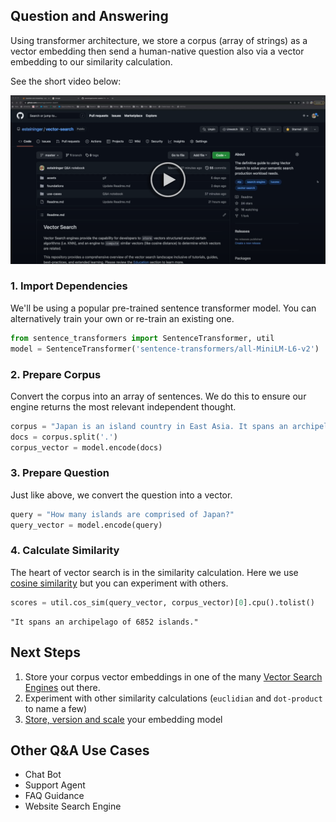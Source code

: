 
## Question and Answering

Using transformer architecture, we store a corpus (array of strings) as a vector embedding then send a human-native question also via a vector embedding to our similarity calculation.

See the short video below:

[<img src="qa-preview.png" width="700">](https://www.youtube.com/watch?v=aiye4QDaf6g&ab_channel=ExplainLikeI%27m5)


### 1. Import Dependencies
We'll be using a popular pre-trained sentence transformer model. You can alternatively train your own or re-train an existing one.

``` python
from sentence_transformers import SentenceTransformer, util
model = SentenceTransformer('sentence-transformers/all-MiniLM-L6-v2')
```
### 2. Prepare Corpus
Convert the corpus into an array of sentences. We do this to ensure our engine returns the most relevant independent thought.
``` python
corpus = "Japan is an island country in East Asia. It spans an archipelago of 6852 islands."
docs = corpus.split('.')
corpus_vector = model.encode(docs)
```
### 3. Prepare Question
Just like above, we convert the question into a vector.
``` python
query = "How many islands are comprised of Japan?"
query_vector = model.encode(query)
```
### 4. Calculate Similarity
The heart of vector search is in the similarity calculation. Here we use [cosine similarity](https://www.sbert.net/docs/package_reference/util.html#sentence_transformers.util.cos_sim) but you can experiment with others.
```python
scores = util.cos_sim(query_vector, corpus_vector)[0].cpu().tolist()
```
```text
"It spans an archipelago of 6852 islands."
```

## Next Steps

1. Store your corpus vector embeddings in one of the many [Vector Search Engines](https://github.com/esteininger/vector-search/tree/master/foundations/vector-search-comparisons) out there.
2. Experiment with other similarity calculations (`euclidian` and `dot-product` to name a few)
3. [Store, version and scale](https://github.com/esteininger/vector-search#architecture) your embedding model

## Other Q&A Use Cases

- Chat Bot
- Support Agent
- FAQ Guidance
- Website Search Engine
